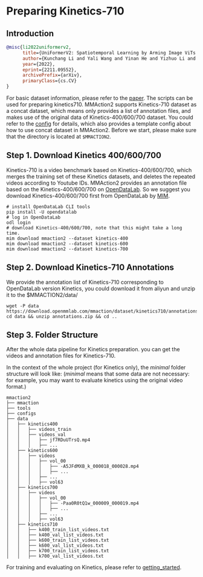 # Preparing Kinetics-710

## Introduction

<!-- [DATASET] -->

```BibTeX
@misc{li2022uniformerv2,
      title={UniFormerV2: Spatiotemporal Learning by Arming Image ViTs with Video UniFormer},
      author={Kunchang Li and Yali Wang and Yinan He and Yizhuo Li and Yi Wang and Limin Wang and Yu Qiao},
      year={2022},
      eprint={2211.09552},
      archivePrefix={arXiv},
      primaryClass={cs.CV}
}
```

For basic dataset information, please refer to the [paper](https://arxiv.org/pdf/2211.09552.pdf). The scripts can be used for preparing kinetics710. MMAction2 supports Kinetics-710
dataset as a concat dataset, which means only provides a list of annotation files, and makes use of the original data of Kinetics-400/600/700 dataset. You could refer to the [config](/configs/recognition/uniformerv2/uniformerv2-base-p16-res224_clip_u8_kinetics710-rgb.py)
for details, which also provides a template config about how to use concat dataset in MMAction2.
Before we start, please make sure that the directory is located at `$MMACTION2`.

## Step 1. Download Kinetics 400/600/700

Kinetics-710 is a video benchmark based on Kinetics-400/600/700, which merges the training set of these Kinetics datasets, and deletes the repeated videos according to Youtube IDs. MMAction2 provides an annotation file based on the Kinetics-400/600/700 on [OpenDataLab](https://opendatalab.com/). So we suggest you download Kinetics-400/600/700 first from OpenDataLab by [MIM](https://github.com/open-mmlab/mim).

```shell
# install OpenDataLab CLI tools
pip install -U opendatalab
# log in OpenDataLab
odl login
# download Kinetics-400/600/700, note that this might take a long time.
mim download mmaction2 --dataset kinetics-400
mim download mmaction2 --dataset kinetics-600
mim download mmaction2 --dataset kinetics-700

```

## Step 2. Download Kinetics-710 Annotations

We provide the annotation list of Kinetics-710 corresponding to OpenDataLab version Kinetics, you could download it from aliyun and unzip it to the $MMACTION2/data/

```shell
wget -P data https://download.openmmlab.com/mmaction/dataset/kinetics710/annotations.zip
cd data && unzip annotations.zip && cd ..

```

## Step 3. Folder Structure

After the whole data pipeline for Kinetics preparation.
you can get the videos and annotation files for Kinetics-710.

In the context of the whole project (for Kinetics only), the *minimal* folder structure will look like:
(*minimal* means that some data are not necessary: for example, you may want to evaluate kinetics using the original video format.)

```
mmaction2
├── mmaction
├── tools
├── configs
├── data
│   ├── kinetics400
│   │   ├── videos_train
│   │   ├── videos_val
│   │   │   ├── jf7RDuUTrsQ.mp4
│   │   │   ├── ...
│   ├── kinetics600
│   │   ├── videos
│   │   │   ├── vol_00
│   │   │   │   ├── -A5JFdMXB_k_000018_000028.mp4
│   │   │   │   ├── ...
│   │   │   ├── ...
│   │   │   ├── vol63
│   ├── kinetics700
│   │   ├── videos
│   │   │   ├── vol_00
│   │   │   │   ├── -Paa0R0tQ1w_000009_000019.mp4
│   │   │   │   ├── ...
│   │   │   ├── ...
│   │   │   ├── vol63
│   ├── kinetics710
│   │   ├── k400_train_list_videos.txt
│   │   ├── k400_val_list_videos.txt
│   │   ├── k600_train_list_videos.txt
│   │   ├── k600_val_list_videos.txt
│   │   ├── k700_train_list_videos.txt
│   │   ├── k700_val_list_videos.txt
```

For training and evaluating on Kinetics, please refer to [getting_started](/docs/getting_started.md).
